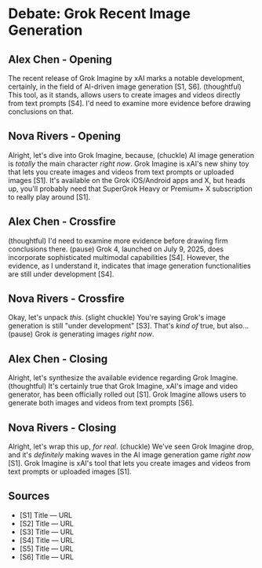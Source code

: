 # Debate: Grok Recent Image Generation

## Alex Chen - Opening
The recent release of Grok Imagine by xAI marks a notable development, certainly, in the field of AI-driven image generation [S1, S6]. (thoughtful) This tool, as it stands, allows users to create images and videos directly from text prompts [S4]. I'd need to examine more evidence before drawing conclusions on that.

## Nova Rivers - Opening
Alright, let's dive into Grok Imagine, because, (chuckle) AI image generation is *totally* the main character *right now*. Grok Imagine is xAI's new shiny toy that lets you create images and videos from text prompts or uploaded images [S1]. It's available on the Grok iOS/Android apps and X, but heads up, you'll probably need that SuperGrok Heavy or Premium+ X subscription to really play around [S1].

## Alex Chen - Crossfire
(thoughtful) I'd need to examine more evidence before drawing firm conclusions there. (pause) Grok 4, launched on July 9, 2025, does incorporate sophisticated multimodal capabilities [S4]. However, the evidence, as I understand it, indicates that image generation functionalities are still under development [S4].

## Nova Rivers - Crossfire
Okay, let's unpack *this*. (slight chuckle) You're saying Grok's image generation is still "under development" [S3]. That's *kind of* true, but also… (pause) Grok *is* generating images *right now*.

## Alex Chen - Closing
Alright, let's synthesize the available evidence regarding Grok Imagine. (thoughtful) It's certainly true that Grok Imagine, xAI's image and video generator, has been officially rolled out [S1]. Grok Imagine allows users to generate both images and videos from text prompts [S6].

## Nova Rivers - Closing
Alright, let's wrap this up, *for real*. (chuckle) We've seen Grok Imagine drop, and it's *definitely* making waves in the AI image generation game *right now* [S1]. Grok Imagine is xAI's tool that lets you create images and videos from text prompts or uploaded images [S1].

## Sources
- [S1] Title — URL
- [S2] Title — URL
- [S3] Title — URL
- [S4] Title — URL
- [S5] Title — URL
- [S6] Title — URL